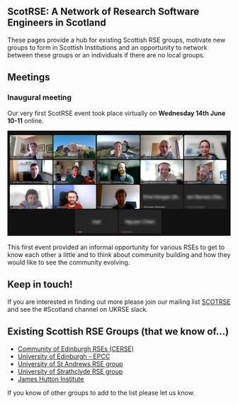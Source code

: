 ## ScotRSE:  A Network of Research Software Engineers in Scotland

These pages provide a hub for existing Scottish RSE groups, motivate new groups to form in Scottish Institutions and an opportunity to network between these groups or an individuals if there are no local groups. 

## Meetings

### Inaugural meeting

Our very first ScotRSE event took place virtually on **Wednesday 14th June 10-11** online.

![Attendees at the inaugural event.](imgs/ScotRSEInaugural-blurr.png)

This first event provided an informal opportunity for various RSEs to get to know each other a little and to think about community building and how they would like to see the community evolving.



## Keep in touch!

If you are interested in finding out more please join our mailing list [SCOTRSE](https://www.jiscmail.ac.uk/cgi-bin/webadmin?A0=SCOTRSE) and see the #Scotland channel on UKRSE slack.

## Existing Scottish RSE Groups (that we know of...)

* [Community of Edinburgh RSEs (CERSE)](https://cerse.github.io)
* [University of Edinburgh - EPCC](https://www.epcc.ed.ac.uk)
* [University of St Andrews RSE group](https://rse.cs.st-andrews.ac.uk/)
* [University of Strathclyde RSE group](https://www.strath.ac.uk/science/computerinformationsciences/hackyhour/)
* [James Hutton Institute](https://www.hutton.ac.uk/)

If you know of other groups to add to the list please let us know.
